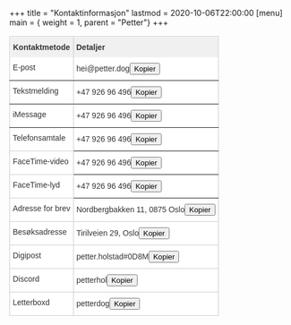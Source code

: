 +++
title = "Kontaktinformasjon"
lastmod = 2020-10-06T22:00:00
[menu]
main = { weight = 1, parent = "Petter"}
+++

<!-- markdownlint-disable MD033 MD013 -->

<style type="text/css">
.tg  {border-collapse:collapse;border-color:#ccc;border-spacing:0;}
.tg td{background-color:#fff;border-color:#ccc;border-style:solid;border-width:1px;color:#333;
  font-family:Arial, sans-serif;font-size:14px;overflow:hidden;padding:10px 5px;word-break:normal;}
.tg th{background-color:#f0f0f0;border-color:#ccc;border-style:solid;border-width:1px;color:#333;
  font-family:Arial, sans-serif;font-size:14px;font-weight:normal;overflow:hidden;padding:10px 5px;word-break:normal;}
.tg .tg-dncm{border-color:inherit;font-weight:bold;position:-webkit-sticky;position:sticky;text-align:left;top:-1px;
  vertical-align:top;will-change:transform}
.tg .tg-0pky{border-color:inherit;text-align:left;vertical-align:top}
.tg .tg-0lax{text-align:left;vertical-align:top}
@media screen and (max-width: 767px) {.tg {width: auto !important;}.tg col {width: auto !important;}.tg-wrap {overflow-x: auto;-webkit-overflow-scrolling: touch;}}</style>
<div class="tg-wrap"><table class="tg">
<thead>
  <tr>
    <th class="tg-dncm">Kontaktmetode</th>
    <th class="tg-dncm">Detaljer</th>
  </tr>
</thead>
<tbody>
  <tr>
    <td class="tg-0pky">E-post</td>
    <td class="tg-0pky">hei@petter.dog<text id="epost"><div style="display:none;">hei@petter.dog</div></text><button class="btn badge badge-light" onclick="copyToClipboard('#epost')">Kopier</button></td>
  </tr>
  <tr>
    <td class="tg-0pky">Tekstmelding</td>
    <td class="tg-0pky">+47 926 96 496<text id="tlf"><div style="display:none;">+4792696496</div></text><button class="btn badge badge-light" onclick="copyToClipboard('#tlf')">Kopier</button></td>
  </tr>
  <tr>
    <td class="tg-0pky">iMessage</td>
    <td class="tg-0pky">+47 926 96 496<text id="tlf"><div style="display:none;">+4792696496</div></text><button class="btn badge badge-light" onclick="copyToClipboard('#tlf')">Kopier</button></td>
  </tr>
  <tr>
    <td class="tg-0lax">Telefonsamtale</td>
    <td class="tg-0pky">+47 926 96 496<text id="tlf"><div style="display:none;">+4792696496</div></text><button class="btn badge badge-light" onclick="copyToClipboard('#tlf')">Kopier</button></td>
  </tr>
  <tr>
    <td class="tg-0lax">FaceTime-video</td>
    <td class="tg-0pky">+47 926 96 496<text id="tlf"><div style="display:none;">+4792696496</div></text><button class="btn badge badge-light" onclick="copyToClipboard('#tlf')">Kopier</button></td>
  </tr>
  <tr>
    <td class="tg-0lax">FaceTime-lyd</td>
    <td class="tg-0pky">+47 926 96 496<text id="tlf"><div style="display:none;">+4792696496</div></text><button class="btn badge badge-light" onclick="copyToClipboard('#tlf')">Kopier</button></td>
  </tr>
  <tr>
    <td class="tg-0lax">Adresse for brev</td>
    <td class="tg-0lax">Nordbergbakken 11, 0875 Oslo<text id="nordbergbakken"><div style="display:none;">Nordbergbakken 11, 0875 Oslo</div></text><button class="btn badge badge-light" onclick="copyToClipboard('#nordbergbakken')">Kopier</button></td>
  </tr>
  <tr>
    <td class="tg-0lax">Besøksadresse</td>
    <td class="tg-0lax">Tirilveien 29, Oslo<text id="tirilveien"><div style="display:none;">Tirilveien 29, Oslo</div></text><button class="btn badge badge-light" onclick="copyToClipboard('#tirilveien')">Kopier</button></td>
  </tr>
  <tr>
    <td class="tg-0lax">Digipost</td>
    <td class="tg-0lax">petter.holstad#0D8M<text id="digipost"><div style="display:none;">petter.holstad#0D8M</div></text><button class="btn badge badge-light" onclick="copyToClipboard('#digipost')">Kopier</button></td>
  </tr>
  <tr>
    <td class="tg-0lax">Discord</td>
    <td class="tg-0lax">petterhol<text id="petterhol"><div style="display:none;">petterhol</div></text><button class="btn badge badge-light" onclick="copyToClipboard('#petterhol')">Kopier</button></td>
  </tr>
  <tr>
    <td class="tg-0lax">Letterboxd</td>
    <td class="tg-0lax">petterdog<text id="petterdog"><div style="display:none;">petterdog</div></text><button class="btn badge badge-light" onclick="copyToClipboard('#petterdog')">Kopier</button></td>
  </tr>
</tbody>
</table></div>

<script>
function copyToClipboard(element) {
  var $temp = $("<input>");
  $("body").append($temp);
  $temp.val($(element).text()).select();
  document.execCommand("copy");
  $temp.remove();
}
</script>
